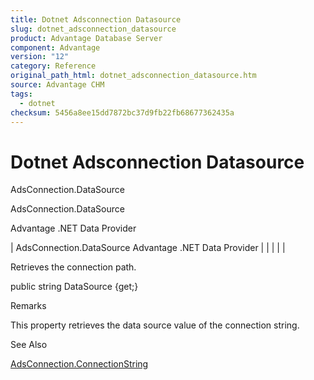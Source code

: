 ```yaml
---
title: Dotnet Adsconnection Datasource
slug: dotnet_adsconnection_datasource
product: Advantage Database Server
component: Advantage
version: "12"
category: Reference
original_path_html: dotnet_adsconnection_datasource.htm
source: Advantage CHM
tags:
  - dotnet
checksum: 5456a8ee15dd7872bc37d9fb22fb68677362435a
---
```


# Dotnet Adsconnection Datasource

AdsConnection.DataSource

AdsConnection.DataSource

Advantage .NET Data Provider

| AdsConnection.DataSource  Advantage .NET Data Provider |  |  |  |  |

Retrieves the connection path.

public string DataSource {get;}

Remarks

This property retrieves the data source value of the connection string.

See Also

[AdsConnection.ConnectionString](dotnet_adsconnection_connectionstring.md)
